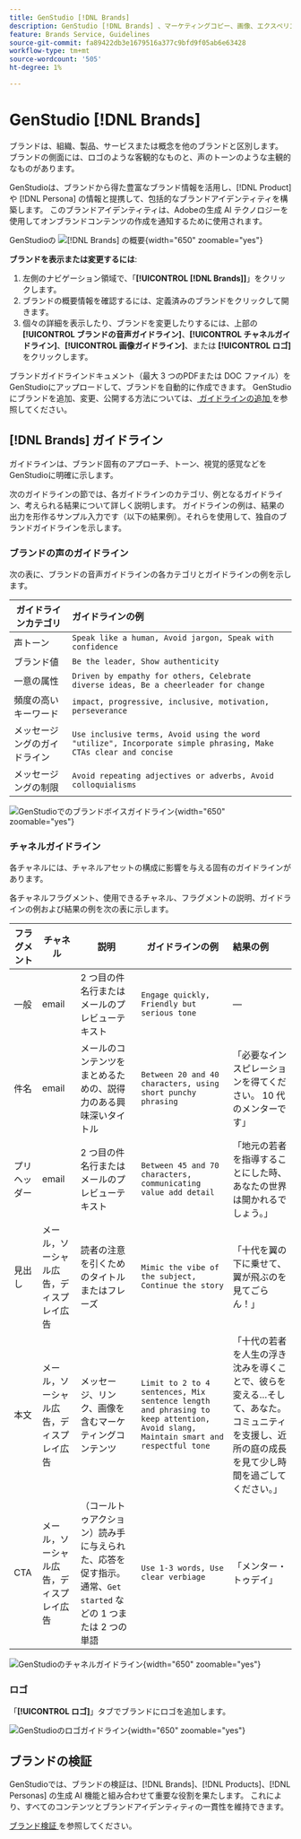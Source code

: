 ```yaml
---
title: GenStudio [!DNL Brands]
description: GenStudio [!DNL Brands] 、マーケティングコピー、画像、エクスペリエンスなどのブランドアセットを包括的に集めたもので、GenStudioでブランドに合わせたコンテンツを作成するための情報を提供します。
feature: Brands Service, Guidelines
source-git-commit: fa89422db3e1679516a377c9bfd9f05ab6e63428
workflow-type: tm+mt
source-wordcount: '505'
ht-degree: 1%

---
```



# GenStudio [!DNL Brands]

ブランドは、組織、製品、サービスまたは概念を他のブランドと区別します。 ブランドの側面には、ロゴのような客観的なものと、声のトーンのような主観的なものがあります。

GenStudioは、ブランドから得た豊富なブランド情報を活用し、[!DNL Product] や [!DNL Persona] の情報と提携して、包括的なブランドアイデンティティを構築します。 このブランドアイデンティティは、Adobeの生成 AI テクノロジーを使用してオンブランドコンテンツの作成を通知するために使用されます。

GenStudioの ![[!DNL Brands] の概要 ](/help/assets/brand-overview-home.png){width="650" zoomable="yes"}

**ブランドを表示または変更するには**:

1. 左側のナビゲーション領域で、「**[!UICONTROL [!DNL Brands]]**」をクリックします。
1. ブランドの概要情報を確認するには、定義済みのブランドをクリックして開きます。
1. 個々の詳細を表示したり、ブランドを変更したりするには、上部の **[!UICONTROL ブランドの音声ガイドライン]**、**[!UICONTROL チャネルガイドライン]**、**[!UICONTROL 画像ガイドライン]**、または **[!UICONTROL ロゴ]** をクリックします。

ブランドガイドラインドキュメント（最大 3 つのPDFまたは DOC ファイル）をGenStudioにアップロードして、ブランドを自動的に作成できます。 GenStudioにブランドを追加、変更、公開する方法については、[ ガイドラインの追加 ](add-guidelines.md) を参照してください。

## [!DNL Brands] ガイドライン

ガイドラインは、ブランド固有のアプローチ、トーン、視覚的感覚などをGenStudioに明確に示します。

次のガイドラインの節では、各ガイドラインのカテゴリ、例となるガイドライン、考えられる結果について詳しく説明します。 ガイドラインの例は、結果の出力を形作るサンプル入力です（以下の結果例）。それらを使用して、独自のブランドガイドラインを示します。

### ブランドの声のガイドライン

次の表に、ブランドの音声ガイドラインの各カテゴリとガイドラインの例を示します。

| ガイドラインカテゴリ | ガイドラインの例 |
| ------------------| :---------- |
| 声トーン | `Speak like a human, Avoid jargon, Speak with confidence` |
| ブランド値 | `Be the leader, Show authenticity` |
| 一意の属性 | `Driven by empathy for others, Celebrate diverse ideas, Be a cheerleader for change` |
| 頻度の高いキーワード | `impact, progressive, inclusive, motivation, perseverance` |
| メッセージングのガイドライン | `Use inclusive terms, Avoid using the word "utilize", Incorporate simple phrasing, Make CTAs clear and concise` |
| メッセージングの制限 | `Avoid repeating adjectives or adverbs, Avoid colloquialisms` |

![GenStudioでのブランドボイスガイドライン ](/help/assets/brand-voice-guidelines.png){width="650" zoomable="yes"}

### チャネルガイドライン

各チャネルには、チャネルアセットの構成に影響を与える固有のガイドラインがあります。

各チャネルフラグメント、使用できるチャネル、フラグメントの説明、ガイドラインの例および結果の例を次の表に示します。

| フラグメント | チャネル | 説明 | ガイドラインの例 | 結果の例 |
| ------------------| --------- | --------- | -------- | :---------- |
| 一般 | email | 2 つ目の件名行またはメールのプレビューテキスト | `Engage quickly, Friendly but serious tone` | — |
| 件名 | email | メールのコンテンツをまとめるための、説得力のある興味深いタイトル | `Between 20 and 40 characters, using short punchy phrasing` | 「必要なインスピレーションを得てください。 10 代のメンターです」 |
| プリヘッダー | email | 2 つ目の件名行またはメールのプレビューテキスト | `Between 45 and 70 characters, communicating value add detail` | 「地元の若者を指導することにした時、あなたの世界は開かれるでしょう。」 |
| 見出し | メール，ソーシャル広告，ディスプレイ広告 | 読者の注意を引くためのタイトルまたはフレーズ | `Mimic the vibe of the subject, Continue the story` | 「十代を翼の下に乗せて、翼が飛ぶのを見てごらん！」 |
| 本文 | メール，ソーシャル広告，ディスプレイ広告 | メッセージ、リンク、画像を含むマーケティングコンテンツ | `Limit to 2 to 4 sentences, Mix sentence length and phrasing to keep attention, Avoid slang, Maintain smart and respectful tone` | 「十代の若者を人生の浮き沈みを導くことで、彼らを変える…そして、あなた。 コミュニティを支援し、近所の庭の成長を見て少し時間を過ごしてください。」 |
| CTA | メール，ソーシャル広告，ディスプレイ広告 | （コールトゥアクション）読み手に与えられた、応答を促す指示。 通常、`Get started` などの 1 つまたは 2 つの単語 | `Use 1-3 words, Use clear verbiage` | 「メンター・トゥデイ」 |

![GenStudioのチャネルガイドライン ](/help/assets/channel-guidelines.png){width="650" zoomable="yes"}

<!-- Not in M2.1 // ### Image guidelines

Images have certain inherent guidelines that influence image composition.

The following table shows each category of image guideline, description of the category, and example guideline entries.

You can create your own categories, like Photos, Product, or Illustration imagery, and provide detailed guidelines for each category.

| Guideline category    | Description | Guideline examples |
| ------------------ | :---------- | -------- |
|Composition    | Define objects, focal point, position, aspect ratio, framing, and depth-of-field | `Ensure images are visually punchy, Avoid dull colors/shading` |
| Background     | Set the stage by describing layouts, location, places | `Should be friendly and action-oriented` |
| Restrictions   | List requirements or avoidances | `Avoid political imagery or topics, Avoid black and gray imagery, Avoid images displaying extreme strife or stress` |
| Color and tone | Specify color or color theme, palette, color interpretation and accessibility | `Use bright and bold color palette, Ensure high contrast` |
| Lighting   | Describe how highlights and shadows affect different objects| `Use natural light, Avoid using shadows` |

![Image guidelines in GenStudio](/help/assets/image-guidelines.png){width="650" zoomable="yes"} -->

### ロゴ

「**[!UICONTROL ロゴ]**」タブでブランドにロゴを追加します。

![GenStudioのロゴガイドライン ](/help/assets/logos.png){width="650" zoomable="yes"}

## ブランドの検証

GenStudioでは、ブランドの検証は、[!DNL Brands]、[!DNL Products]、[!DNL Personas] の生成 AI 機能と組み合わせて重要な役割を果たします。 これにより、すべてのコンテンツとブランドアイデンティティの一貫性を維持できます。

[ ブランド検証 ](/help/user-guide/guidelines/brand-validation.md) を参照してください。
